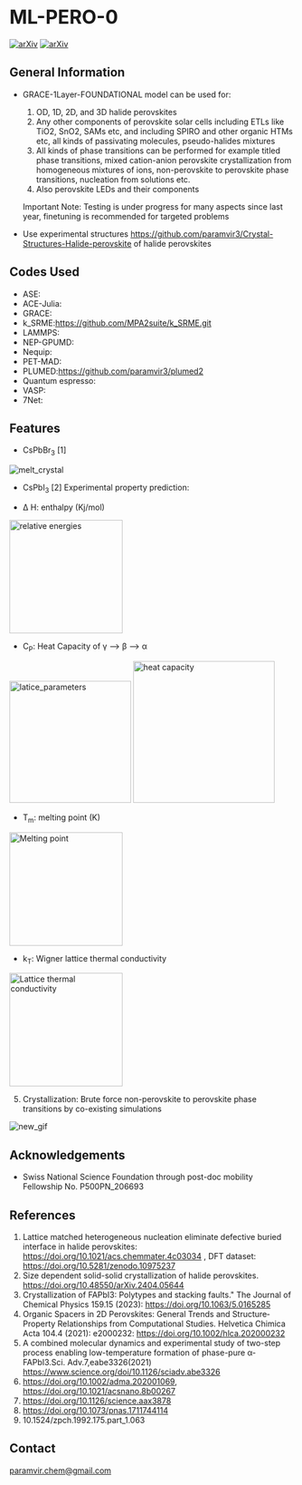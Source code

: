 # <span style="font-size:larger;">ML-PERO-0</span>

[![arXiv](https://img.shields.io/badge/arXiv-1234.56789-b31b1b.svg)](https://arxiv.org/abs/2404.05644)
[![arXiv](https://img.shields.io/badge/arXiv-1234.56789-b31b1b.svg)](https://arxiv.org/abs/2405.11599) 

## General Information
- GRACE-1Layer-FOUNDATIONAL model can be used for:
  
  1. OD, 1D, 2D, and 3D halide perovskites
  2. Any other components of perovskite solar cells including ETLs like TiO2, SnO2, SAMs etc, and including SPIRO and other organic HTMs etc, all kinds of passivating molecules, pseudo-halides mixtures
  3. All kinds of phase transitions can be performed for example titled phase transitions, mixed cation-anion perovskite crystallization from homogeneous mixtures of ions, non-perovskite to perovskite phase transitions, nucleation from solutions etc.
  4. Also perovskite LEDs and their components
     
  Important Note: Testing is under progress for many aspects since last year, finetuning is recommended for targeted problems
     
- Use experimental structures https://github.com/paramvir3/Crystal-Structures-Halide-perovskite of halide perovskites

## Codes Used
* ASE:
* ACE-Julia:
* GRACE:
* k_SRME:https://github.com/MPA2suite/k_SRME.git
* LAMMPS:
* NEP-GPUMD:
* Nequip:
* PET-MAD:
* PLUMED:https://github.com/paramvir3/plumed2
* Quantum espresso:
* VASP:
* 7Net:

## Features
- CsPbBr<sub>3</sub> [1]

![melt_crystal](https://github.com/ahlawat-paramvir/MLIP-Perovskites/assets/10708344/803ad827-2fea-4ed7-8696-f46d1f5ee1fe)

- CsPbI<sub>3</sub> [2]
Experimental property prediction:

* &Delta; H: enthalpy (Kj/mol)
<img src="https://github.com/user-attachments/assets/be4c6bf8-8d44-46df-a1b3-7c2e845c0d32" alt="relative energies" width="200" >

* C<sub>P</sub>: Heat Capacity of γ --> β --> α

<img src="https://github.com/user-attachments/assets/a5a565b1-fe0c-436b-b473-e6eed0ce9562" alt="latice_parameters" width="215" >

<img src="https://github.com/user-attachments/assets/1e31df37-bc42-4569-9f81-666180eb6392" alt="heat capacity" width="250" >

* T<sub>m</sub>: melting point (K)

<img src="https://github.com/user-attachments/assets/b1f918da-f912-4a2a-958d-05749fb9266f" alt="Melting point" width="200" >

* k<sub>T</sub>: Wigner lattice thermal conductivity

<img src="https://github.com/user-attachments/assets/b5b976e7-2a8f-44af-b2b9-2c47da025a36" alt="Lattice thermal conductivity" width="200" >

5. Crystallization: Brute force non-perovskite to perovskite phase transitions by co-existing simulations

![new_gif](https://github.com/ahlawat-paramvir/MLIP-Perovskites/assets/10708344/1f028241-0ac0-4797-ba8a-91ec38bfbfea)






## Acknowledgements
- Swiss National Science Foundation through post-doc mobility Fellowship No. P500PN_206693

## References
1. Lattice matched heterogeneous nucleation eliminate defective buried interface in halide perovskites: https://doi.org/10.1021/acs.chemmater.4c03034 , DFT dataset: https://doi.org/10.5281/zenodo.10975237
2. Size dependent solid-solid crystallization of halide perovskites. https://doi.org/10.48550/arXiv.2404.05644
3. Crystallization of FAPbI3: Polytypes and stacking faults." The Journal of Chemical Physics 159.15 (2023): https://doi.org/10.1063/5.0165285
4. Organic Spacers in 2D Perovskites: General Trends and Structure‐Property Relationships from Computational Studies. Helvetica Chimica Acta 104.4 (2021): e2000232: https://doi.org/10.1002/hlca.202000232
5. A combined molecular dynamics and experimental study of two-step process enabling low-temperature formation of phase-pure α-FAPbI3.Sci. Adv.7,eabe3326(2021) https://www.science.org/doi/10.1126/sciadv.abe3326
6. https://doi.org/10.1002/adma.202001069, https://doi.org/10.1021/acsnano.8b00267
7. https://doi.org/10.1126/science.aax3878
8. https://doi.org/10.1073/pnas.1711744114
9. 10.1524/zpch.1992.175.part_1.063

## Contact
paramvir.chem@gmail.com

